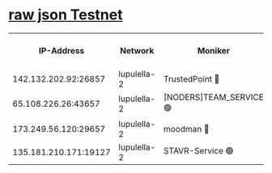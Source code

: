 [raw json Testnet](https://rpc-check.jaclalt.stavr.tech/jaclalt/rpc-jaclalt-result.json)
=

<table><tr><th>IP-Address</th><th>Network</th><th>Moniker</th><th>Latest Block Height</th><th>Earliest Block Height</th><th>Catching Up</th><th>Tx Index</th><th>Voting Power</th><th>Scan Time</th></tr><tr><td>142.132.202.92:26857</td><td>lupulella-2</td><td>TrustedPoint 🔴</td><td>6694122</td><td>6282001</td><td>False</td><td>off</td><td>5</td><td>2024-02-16T12:27:27.219480307UTC</td></tr><tr><td>65.108.226.26:43657</td><td>lupulella-2</td><td>[NODERS]TEAM_SERVICE 🟢</td><td>6694122</td><td>6282001</td><td>False</td><td>on</td><td>0</td><td>2024-02-16T12:27:27.663267655UTC</td></tr><tr><td>173.249.56.120:29657</td><td>lupulella-2</td><td>moodman 🔴</td><td>6694121</td><td>6594121</td><td>False</td><td>off</td><td>940134</td><td>2024-02-16T12:27:26.965892808UTC</td></tr><tr><td>135.181.210.171:19127</td><td>lupulella-2</td><td>STAVR-Service 🟢</td><td>6694120</td><td>6692001</td><td>False</td><td>on</td><td>0</td><td>2024-02-16T12:27:18.347230329UTC</td></tr></table>
